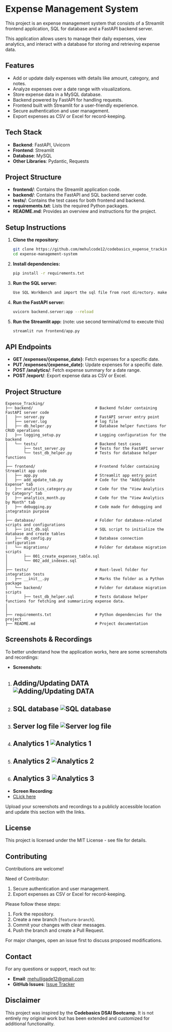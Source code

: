 

# Expense Management System


This project is an expense management system that consists of a Streamlit frontend application, SQL for database and a FastAPI backend server.

This application allows users to manage their daily expenses, view analytics, and interact with a database for storing and retrieving expense data.

## Features

- Add or update daily expenses with details like amount, category, and notes.
- Analyze expenses over a date range with visualizations.
- Store expense data in a MySQL database.
- Backend powered by FastAPI for handling requests.
- Frontend built with Streamlit for a user-friendly experience.
- Secure authentication and user management.
- Export expenses as CSV or Excel for record-keeping.

## Tech Stack

- **Backend**: FastAPI, Uvicorn
- **Frontend**: Streamlit
- **Database**: MySQL
- **Other Libraries**: Pydantic, Requests

## Project Structure

- **frontend/**: Contains the Streamlit application code.
- **backend/**: Contains the FastAPI and SQL backend server code.
- **tests/**: Contains the test cases for both frontend and backend.
- **requirements.txt**: Lists the required Python packages.
- **README.md**: Provides an overview and instructions for the project.

## Setup Instructions

1. **Clone the repository**:
   ```bash
   git clone https://github.com/mehulcode12/codebasics_expense_tracking_with_sqlServer_FastAPI_Logging_Streamlit_pyDantic.git
   cd expense-management-system
   ```
2. **Install dependencies:**   
   ```bash
   pip install -r requirements.txt
   ```
3. **Run the SQL server:**   
   ```bash
   Use SQL WorkBench and import the sql file from root directory. make sure you provide proper host and password(as per your system)
   ```
4. **Run the FastAPI server:**   
   ```bash
   uvicorn backend.server:app --reload
   ```
5. **Run the Streamlit app:** 
    (note: use second terminal/cmd to execute this)
   ```bash
   streamlit run frontend/app.py
   ```

## API Endpoints

- **GET /expenses/{expense_date}**: Fetch expenses for a specific date.
- **PUT /expenses/{expense_date}**: Update expenses for a specific date.
- **POST /analytics/**: Fetch expense summary for a date range.
- **POST /export/**: Export expense data as CSV or Excel.

## Project Structure

```
Expense_Tracking/
├── backend/                           # Backend folder containing FastAPI server code
│   ├── server.py                      # FastAPI server entry point
│   ├── server.log                     # log file
│   ├── db_helper.py                   # Database helper functions for CRUD operations
│   ├── logging_setup.py               # Logging configuration for the backend
│   └── tests/                         # Backend test cases
│       ├── test_server.py             # Tests for the FastAPI server
│       └── test_db_helper.py          # Tests for database helper functions
│
├── frontend/                          # Frontend folder containing Streamlit app code
│   ├── app.py                         # Streamlit app entry point
│   ├── add_update_tab.py              # Code for the "Add/Update Expense" tab
│   ├── analytics_category.py          # Code for the "View Analytics by Category" tab
│   ├── analytics_month.py             # Code for the "View Analytics by Month" tab
│   ├── debugging.py                   # Code made for debugging and integratoin purpose
│
├── database/                          # Folder for database-related scripts and configurations
│   ├── init_db.sql                    # SQL script to initialize the database and create tables
│   ├── db_config.py                   # Database connection configuration
│   └── migrations/                    # Folder for database migration scripts
│       ├── 001_create_expenses_table.sql
│       └── 002_add_indexes.sql
│
├── tests/                             # Root-level folder for integration tests
│   ├── __init__.py                    # Marks the folder as a Python package
│   └── backend/                       # Folder for database migration scripts
│       ├── test_db_helper.sql         # Tests database helper functions for fetching and summarizing expense data.
│
│
├── requirements.txt                   # Python dependencies for the project
├── README.md                          # Project documentation
```

## Screenshots & Recordings

To better understand how the application works, here are some screenshots and recordings:

- **Screenshots**: 
1. ## Adding/Updating DATA ![Adding/Updating DATA](https://github.com/mehulcode12/codebasics_expense_tracking_with_sqlServer_FastAPI_Logging_Streamlit_pyDantic/blob/main/Screenshots/Screenshot%202025-04-04%20211357.png)
2. ## SQL database ![SQL database](https://github.com/mehulcode12/codebasics_expense_tracking_with_sqlServer_FastAPI_Logging_Streamlit_pyDantic/blob/main/Screenshots/Screenshot%202025-04-04%20211418.png)
3. ## Server log file ![Server log file](https://github.com/mehulcode12/codebasics_expense_tracking_with_sqlServer_FastAPI_Logging_Streamlit_pyDantic/blob/main/Screenshots/Screenshot%202025-04-04%20211452.png)
4. ## Analytics 1 ![Analytics 1](https://github.com/mehulcode12/codebasics_expense_tracking_with_sqlServer_FastAPI_Logging_Streamlit_pyDantic/blob/main/Screenshots/Screenshot%202025-04-04%20211331.png)
5. ## Analytics 2 ![Analytics 2](https://github.com/mehulcode12/codebasics_expense_tracking_with_sqlServer_FastAPI_Logging_Streamlit_pyDantic/blob/main/Screenshots/Screenshot%202025-04-04%20211318.png)
6. ## Analytics 3 ![Analytics 3](https://github.com/mehulcode12/codebasics_expense_tracking_with_sqlServer_FastAPI_Logging_Streamlit_pyDantic/blob/main/Screenshots/Screenshot%202025-04-04%20211306.png)

   
- **Screen Recording**:
- [CLick here](https://github.com/mehulcode12/codebasics_expense_tracking_with_sqlServer_FastAPI_Logging_Streamlit_pyDantic/blob/main/ScreenRecording.mp4)

Upload your screenshots and recordings to a publicly accessible location and update this section with the links.

## License

This project is licensed under the MIT License - see file for details.

## Contributing

Contributions are welcome! 

Need of Contributor:
1. Secure authentication and user management.
2. Export expenses as CSV or Excel for record-keeping.

Please follow these steps:
1. Fork the repository.
2. Create a new branch (`feature-branch`).
3. Commit your changes with clear messages.
4. Push the branch and create a Pull Request.

For major changes, open an issue first to discuss proposed modifications.

## Contact

For any questions or support, reach out to:

- **Email**: mehulligade12@gmail.com
- **GitHub Issues**: [Issue Tracker](https://github.com/mehulcode12/codebasics_expense_tracking_with_sqlServer_Logging_Streamlit_pyDantic_Streamlit/issues)

## Disclaimer

This project was inspired by the **Codebasics DSAI Bootcamp**. It is not entirely my original work but has been extended and customized for additional functionality.

